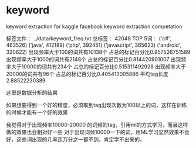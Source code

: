 keyword
=======

keyword extraction for kaggle facebook keyword extraction competation

标签文件： ../data/keyword_freq.txt
总标签： 42048
TOP 5词：
('c#', 463526)
('java', 412189)
('php', 392451)
('javascript', 365623)
('android', 320622)
出现频率大于100的词共有10138个
占总的标记百分比0.957526751589
出现频率大于1000的词共有2148个
占总的标记百分比0.814420901007
出现频率大于10000的词共有234个
占总的标记百分比0.515311492928
出现频率大于20000的词共有96个
占总的标记百分比0.405413005886
平均tag长度2.88522230389

这里是数据分析的结果

如果想要得到一个好的精度，必须取到tag出现次数为100以上的词，这样在训练的时候才能有一个好的效果

我觉得对于出现频率10000-20000 的词频的tag，引用ml的方式学习，而且这样做的效果也会相对好一些
对于出现词频10000一下的词，用ML学习显然效果不会好，这些词出现的几率连万分之一都不到，肯定学不出来的。
 
